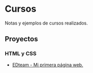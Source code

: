 # Cursos

Notas y ejemplos de cursos realizados.

## Proyectos

### HTML y CSS

* [EDteam - Mi primera página web.](https://ricardogj08.github.io/cursos/css/edteam-mi-primera-pagina-web)

